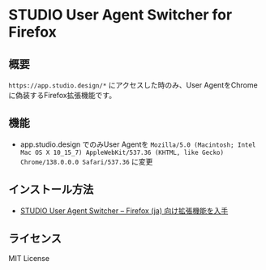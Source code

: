 # STUDIO User Agent Switcher for Firefox

## 概要
`https://app.studio.design/*` にアクセスした時のみ、User AgentをChromeに偽装するFirefox拡張機能です。

## 機能
- app.studio.design でのみUser Agentを `Mozilla/5.0 (Macintosh; Intel Mac OS X 10_15_7) AppleWebKit/537.36 (KHTML, like Gecko) Chrome/138.0.0.0 Safari/537.36` に変更

## インストール方法
- [STUDIO User Agent Switcher – Firefox (ja) 向け拡張機能を入手](https://addons.mozilla.org/ja/firefox/addon/studio-user-agent-switcher/)

## ライセンス
MIT License
